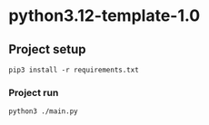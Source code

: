 # python3.12-template-1.0

## Project setup
```
pip3 install -r requirements.txt
```

### Project run
```
python3 ./main.py
```
